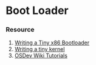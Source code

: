 # Boot Loader

### Resource 
1. [Writing a Tiny x86 Bootloader](http://joebergeron.io/posts/post_two.html)
2. [Writing a tiny kernel](https://github.com/arjun024/mkernel)
3. [OSDev Wiki Tutorials](http://wiki.osdev.org/Tutorials#Bare_Bones)

